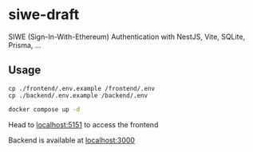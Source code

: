 # siwe-draft

SIWE (Sign-In-With-Ethereum) Authentication with NestJS, Vite, SQLite, Prisma, ...

## Usage
```
cp ./frontend/.env.example /frontend/.env
cp ./backend/.env.example /backend/.env
```
```sh
docker compose up -d
```

Head to [localhost:5151](http://localhost:5151) to access the frontend

Backend is available at [localhost:3000](http://localhost:3000)
